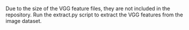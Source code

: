 Due to the size of the VGG feature files, they are not included in the repository.
Run the extract.py script to extract the VGG features from the image dataset.
